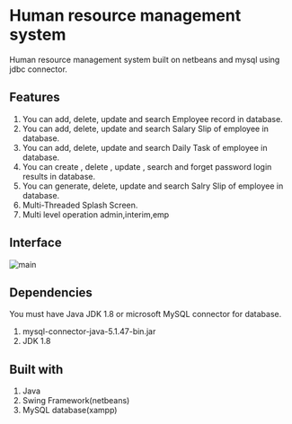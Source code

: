 # Human resource management system
Human resource management system built on netbeans and mysql using jdbc connector.
## Features

1. You can add, delete, update and search Employee record in database.
2. You can add, delete, update and search Salary Slip of employee in database.
3. You can add, delete, update and search Daily Task of employee in database.
4. You can create , delete , update , search and forget password login results in database.
5. You can generate, delete, update and search Salry Slip of employee in database.
6. Multi-Threaded Splash Screen.
7. Multi level operation admin,interim,emp

## Interface
![main](https://res.cloudinary.com/websway/image/upload/v1541085534/hrms_mzy0vc.png)

## Dependencies
You must have Java JDK 1.8 or microsoft MySQL connector for database.
1. mysql-connector-java-5.1.47-bin.jar
2. JDK 1.8

## Built with
1. Java
2. Swing Framework(netbeans)
3. MySQL database(xampp)

